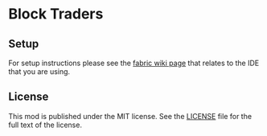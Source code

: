 # Block Traders

## Setup

For setup instructions please see the [fabric wiki page](https://fabricmc.net/wiki/tutorial:setup) that relates to the IDE that you are using.

## License

This mod is published under the MIT license. See the [LICENSE](./LICENSE) file for the full text of the license.
